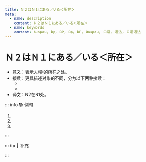 ```yaml
---
title: Ｎ２はＮ１にある／いる＜所在＞
meta:
  - name: description
    content: Ｎ２はＮ１にある／いる＜所在＞
  - name: keywords
    content: bunpou, bp, BP, Bp, bP, Bunpou, 日语, 语法, 日语语法
---
```


# Ｎ２はＮ１にある／いる＜所在＞

* 意义：表示人/物的所在之处。
* 接续：更具描述对象的不同，分为以下两种接续：
  * <grammer-content sentence="描述事物**（指没有生命的对象）**：N2(事物)は + N1（处所）に + **ある**" inline />
  * <grammer-content sentence="描述人/动物**（指有生命的对象）**：N2(人/动物)は + N1（处所）に + **いる**" inline />
* 译文：N2在N1处。

::: info :books: 例句

1. <grammer-content id='1-7-4-0' sentence="[故宮/こきゅう]**は**[天安門/てんあんもん]の[北/きた]**にあります**。" trans='故宫在天安门的北边。' />
2. <grammer-content id='1-7-4-1' sentence="[私/わたし]たち**は**[今/いま]、[北京/ぺきん]の[中心/センター]**にいます**。" trans='我们今天在北京的市中心。' />
3. <grammer-content id='1-7-4-2' sentence="[高橋/たかはし]：すみません、[王/おう]さん**はいますか**。" trans='高桥：抱歉打扰一下，小王在不？' />
   <grammer-content id='1-7-4-3' sentence="[鈴木/すずき]：いません。" trans='铃木：他不在。' />

:::

::: tip :bookmark: 补充

<grammer-content sentence="此句式也可以说成**「N2はN1（处所）です」**，在**口语**中使用较多。" inline />

<div class="bunpou-block">

  <grammer-content id='1-7-4-4' sentence="[故宮/こきゅう]**は**[天安門/てんあんもん]の[北/きた]**です**。" trans='故宫在天安门北边。' />

</div>

:::

